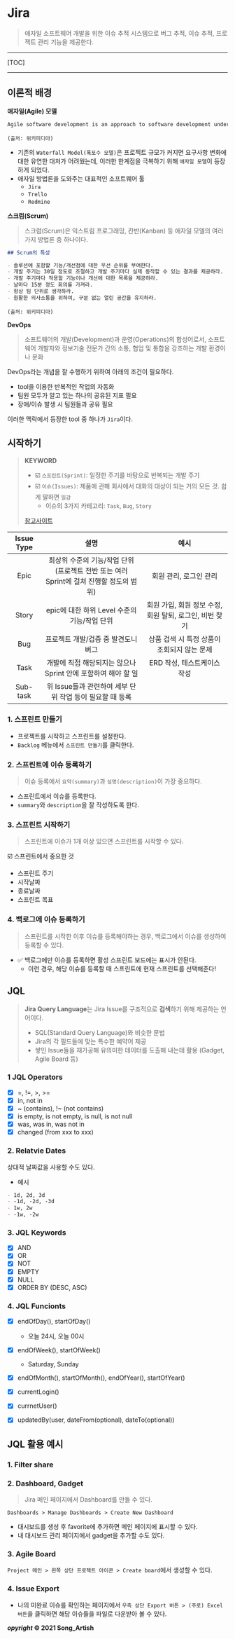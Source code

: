 # Jira

> 애자일 소프트웨어 개발을 위한 이슈 추적 시스템으로 버그 추적, 이슈 추적, 프로젝트 관리 기능을 제공한다.

---

[TOC]

---



## 이론적 배경

**애자일(Agile) 모델**

```markdown
Agile software development is an approach to software development under which requirements and solutions evolve through the collaborative effort of self-organizing and cross-functional teams and their customer(s)/end user(s).
```

`(출처: 위키피디아)`

- 기존의 `Waterfall Model(폭포수 모델)`은 프로젝트 규모가 커지면 요구사항 변화에 대한 유연한 대처가 어려웠는데, 이러한 한계점을 극복하기 위해 `애자일 모델`이 등장하게 되었다.
- 애자일 방법론을 도와주는 대표적인 소프트웨어 툴
  - `Jira`
  - `Trello`
  - `Redmine`

**스크럼(Scrum)**

> 스크럼(Scrum)은 익스트림 프로그래밍, 칸반(Kanban) 등 애자일 모델의 여러가지 방법론 중 하나이다.

```markdown
## Scrum의 특성

- 솔루션에 포함할 기능/개선점에 대한 우선 순위를 부여한다.
- 개발 주기는 30일 정도로 조절하고 개발 주기마다 실제 동작할 수 있는 결과를 제공하라.
- 개발 주기마다 적용할 기능이나 개선에 대한 목록을 제공하라.
- 날마다 15분 정도 회의를 가져라.
- 항상 팀 단위로 생각하라.
- 원활한 의사소통을 위하여, 구분 없는 열린 공간을 유지하라.
```

`(출처: 위키피디아)`

**DevOps** 

> 소프트웨어의 개발(Development)과 운영(Operations)의 합성어로서, 소프트웨어 개발자와 정보기술 전문가 간의 소통, 협업 및 통합을 강조하는 개발 환경이나 문화

DevOps라는 개념을 잘 수행하기 위하여 아래의 조건이  필요하다.

- tool을 이용한 반복적인 작업의 자동화
- 팀원 모두가 알고 있는 하나의 공유된 지표 필요
- 장애/이슈 발생 시 팀원들과 공유 필요

이러한 맥락에서 등장한 tool 중 하나가 `Jira`이다.



## 시작하기

> **KEYWORD**
>
> - :ballot_box_with_check: `스프린트(Sprint)`:  일정한 주기를 바탕으로 반복되는 개발 주기
> - :ballot_box_with_check: `이슈(Issues)`: 제품에 관해 회사에서 대화의 대상이 되는 거의 모든 것. 쉽게 말하면 `일감`
>   - 이슈의 3가지 카테고리: `Task`, `Bug`, `Story`
>
> [참고사이트](https://hanminwoo.com/60)

| Issue Type |                             설명                             |                          예시                           |
| :--------: | :----------------------------------------------------------: | :-----------------------------------------------------: |
|    Epic    | 최상위 수준의 기능/작업 단위<br />(프로젝트 전반 또는 여러 Sprint에 걸쳐 진행할 정도의 범위) |                 회원 관리, 로그인 관리                  |
|   Story    |         epic에 대한 하위 Level 수준의 기능/작업 단위         | 회원 가입, 회원 정보 수정, 회원 탈퇴, 로그인, 비번 찾기 |
|    Bug     |             프로젝트 개발/검증 중 발견도니 버그              |       상품 검색 시 특정 상품이 조회되지 않는 문제       |
|    Task    | 개발에 직접 해당되지는 않으나 Sprint 안에 포함하여 해야 할 일 |               ERD 작성, 테스트케이스 작성               |
|  Sub-task  |   위 Issue들과 관련하여 세부 단위 작업 등이 필요할 때 등록   |                                                         |



### 1. 스프린트 만들기

- 프로젝트를 시작하고 스프린트를 설정한다.
- `Backlog` 메뉴에서 `스프린트 만들기`를 클릭한다.

### 2. 스프린트에 이슈 등록하기

> 이슈 등록에서 `요약(summary)`과 `설명(description)`이 가장 중요하다.

- 스프린트에서 이슈를 등록한다.
- `summary`와 `description`을 잘 작성하도록 한다.

### 3. 스프린트 시작하기

> 스프린트에 이슈가 1개 이상 있으면 스프린트를 시작할 수 있다.

:ballot_box_with_check: 스프린트에서 중요한 것

- 스프린트 주기
- 시작날짜
- 종료날짜
- 스프린트 목표

### 4. 백로그에 이슈 등록하기

> 스프린트를 시작한 이후 이슈를 등록해야하는 경우, 백로그에서 이슈를 생성하여 등록할 수 있다.

- :white_check_mark: 백로그에만 이슈를 등록하면 활성 스프린트 보드에는 표시가 안된다.
  - 이런 경우, 해당 이슈를 등록할 때 스프린트에 현재 스프린트를 선택해준다!



## JQL

> **Jira Query Language**는 Jira Issue를 구조적으로 **검색**하기 위해 제공하는 언어이다.
>
> - SQL(Standard Query Language)와 비슷한 문법
> - Jira의 각 필드들에 맞는 특수한 예약어 제공
> - 쌓인 Issue들을 재가공해 유의미한 데이터를 도출해 내는데 활용 (Gadget, Agile Board 등)

### 1 JQL Operators

- [x] =, !=, >, >=
- [x] in, not in
- [x] ~ (contains), !~ (not contains)
- [x] is empty, is not empty, is null, is not null
- [x] was, was in, was not in
- [x] changed (from xxx to xxx)

### 2. Relatvie Dates

상대적 날짜값을 사용할 수도 있다.

- 예시

```markdown
- 1d, 2d, 3d
- -1d, -2d, -3d
- 1w, 2w
- -1w, -2w
```

### 3. JQL Keywords

- [x] AND
- [x] OR
- [x] NOT
- [x] EMPTY
- [x] NULL
- [x] ORDER BY (DESC, ASC)

### 4. JQL Funcionts

- [x] endOfDay(), startOfDay()
  - 오늘 24시, 오늘 00시
- [x] endOfWeek(), startOfWeek()
  - Saturday, Sunday
- [x] endOfMonth(), startOfMonth(), endOfYear(), startOfYear()
- [x] currentLogin()
- [x] currnetUser()
- [x] updatedBy(user, dateFrom(optional), dateTo(optional))



## JQL 활용 예시

### 1. Filter share

### 2. Dashboard, Gadget

> Jira 메인 페이지에서 Dashboard를 만들 수 있다.

`Dashboards > Manage Dashboards > Create New Dashboard`

- 대시보드를 생성 후 favorite에 추가하면 메인 페이지에 표시할 수 있다.
- 내 대시보드 관리 페이지에서 gadget을 추가할 수도 있다.

### 3. Agile Board

`Project 메인 > 왼쪽 상단 프로젝트 아이콘 > Create board`에서 생성할 수 있다.

### 4. Issue Export

- 나의 미완료 이슈를 확인하는 페이지에서 `우측 상단 Export 버튼 > (주로) Excel 버튼`을 클릭하면 해당 이슈들을 파일로 다운받아 볼 수 있다.



***opyright* © 2021 Song_Artish**